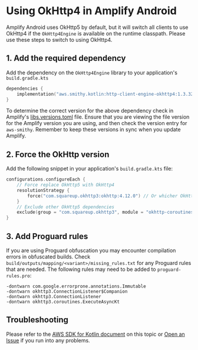 # Using OkHttp4 in Amplify Android

Amplify Android uses OkHttp5 by default, but it will switch all clients to use OkHttp4 if the `OkHttp4Engine`
is available on the runtime classpath. Please use these steps to switch to using OkHttp4.

## 1. Add the required dependency

Add the dependency on the `OkHttp4Engine` library to your application's `build.gradle.kts`

```kotlin
dependencies {
    implementation("aws.smithy.kotlin:http-client-engine-okhttp4:1.3.32") // Version must align with Smithy dependency in Amplify
}
```

To determine the correct version for the above dependency check in Amplify's [libs.versions.toml](../gradle/libs.versions.toml) file.
Ensure that you are viewing the file version for the Amplify version you are using, and then check the version entry for `aws-smithy`.
Remember to keep these versions in sync when you update Amplify.

## 2. Force the OkHttp version

Add the following snippet in your application's `build.gradle.kts` file:

```kotlin
configurations.configureEach {
    // Force replace OkHttp5 with OkHttp4
    resolutionStrategy {
        force("com.squareup.okhttp3:okhttp:4.12.0") // Or whicher OkHttp version you want
    }
    // Exclude other OkHttp5 dependencies
    exclude(group = "com.squareup.okhttp3", module = "okhttp-coroutines")
}
```

## 3. Add Proguard rules

If you are using Proguard obfuscation you may encounter compilation errors in obfuscated builds. Check
`build/outputs/mapping/<variant>/missing_rules.txt` for any Proguard rules that are needed. The following
rules may need to be added to `proguard-rules.pro`:

```
-dontwarn com.google.errorprone.annotations.Immutable
-dontwarn okhttp3.ConnectionListener$Companion
-dontwarn okhttp3.ConnectionListener
-dontwarn okhttp3.coroutines.ExecuteAsyncKt
```

## Troubleshooting

Please refer to the [AWS SDK for Kotlin document](https://github.com/smithy-lang/smithy-kotlin/tree/main/runtime/protocol/http-client-engines/http-client-engine-okhttp4) on this topic or [Open an Issue](https://github.com/aws-amplify/amplify-android/issues/new/choose) if you run into any problems.